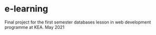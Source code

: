 # e-learning
Final project for the first semester databases lesson in web development programme at KEA.
May 2021
